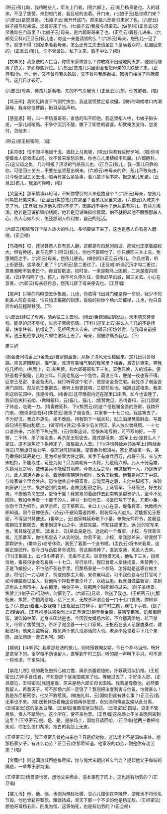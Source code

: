 <!-- { "loadSidebar": true } -->
(带云)孩儿每，我待睡些儿，早关上门者。(杨六郎上，云)某乃杨景是也。入的城来，不见了焦赞。来到府门首，我且轻的击着。开门来。(七娘子云)是谁唤门来？(六郎云)是您哥哥。(七娘子云)我开开这门，原来是六郎哥哥来家了也。(六郎云)妹子报与母亲说，您哥哥来了也。(七娘子云)我报与母亲去。(做见科)(正旦云)这早晚谁在门首里？(七娘子云)母亲，是六郎哥哥来了也。(正旦云)着孩儿进来。(六郎见旦科)(正旦云)孩儿也，你这一来是请旨的么？(六郎云)母亲，您孩儿一见了书，就恨不得飞到家来看我母亲，怎么还有工夫去请圣旨？是瞒着众将，私自回来的。(正旦云)孩儿，你不曾请旨，私下关来，敢不中么？(唱)

【牧羊关】我急使的人拦当，你慌来家做甚么？你敢跳不出这地网天罗，他则待赚离了边关，罗织你些罪过。(六郎云)您孩儿只因谢金吾把母亲的头跌破了来。(正旦唱)他、他、他，又不曾将我头跌破，又不曾将我厮揪撮。因拆门楼得了些腌臜气，这几日才较可。

(六郎云)母亲，待孩儿是看咱。兀的不气杀我也！(正旦云)六郎，你苏醒者。(唱)

【骂玉郎】我则见阶直下气倒忙扶坐，我这里慌搂定紧收撮。则听的喝喽喽口内潮涎唾，我与你摇臂膊，揪耳朵高声和。

【感皇恩】呀，叫一声杨景哥哥，直恁的叫不回他。我这里掐人中，七娘子揪头发，一家儿闹喧聒。不争你沉沉不醒，撇下了即世的婆婆。却教俺怎支持，怎发付，怎结末！

(带云)那王枢密呵，(唱)

【采茶歌】怕不的平地起干戈，直赶上马嵬坡，(带云)倘若有些好歹呵，(唱)你可便着谁人搭救宋山河。世不曾来家愁杀我，你也心儿里精细不风魔。(六郎醒科，云)这父母之仇，几时得报？活活的气杀孩儿也。(正旦云)孩儿，我一家儿只靠的你。可便回三关去，不要在这里惹出祸来。(六郎云)奉母亲的命，孩儿不敢有违，只今晚便回三关去也。若再有甚么紧急事，着八娘子稍书来，报您孩儿知道。(正旦云)孩儿，我且问你咱，(唱)

【哭皇天】那军情事非轻可，不知你曾引的人来也独自个？(六郎云)母亲，您孩儿同焦赞兄弟来也。(正旦云)焦赞孩儿在那里？着孩儿家里来波。(六郎云)入城来不见了也。(正旦唱)你道他入城时不见了，因甚的不寻地？他从来有些儿、有些儿撒泼。他若是见说拆毁咱楼阁，他若是见说跌损咱肩窝。怕不就掇起他不腾腾那杀人心、杀人心如烈火，怎还顾别人的利害，自己的死活。

(六郎云)那焦赞好个杀人放火的性儿，多咱要做下来了，这也是恶人自有恶人磨哩。(正旦唱)

【乌夜啼】哎，还说甚恶人自有恶人磨，这都是你自惹的风波。那贼也正掌着威权大，但有搀搓，谁与兜罗？(带云)孩儿，你也不要顾他了，你只便回三关上去，免堕贼臣之手。(六郎云)母亲，您孩儿便去。(做别科)(正旦云)孩儿，你且坐着，听上衙更鼓，这早晚几更了？(六郎云)是二更过了。(正旦唱)听漏沉沉才勾二更过，意悬悬盼不到来日个。你且暂歇波，权时坐，一来是鞍马上困倦，二来是腹内烦渴。(云)早鸡鸣了也。孩儿，你不可久停久住，便索赶早出城，回三关去。小心在意者。(六郎云)母亲好将息，您孩儿辞了母亲便去也。(正旦唱)

【尾声】只等的鸡鸣便去休担阁，儿也，你若得飞出城门便是你一命脱，我少不的到圣人前自言破。怕只怕王枢密的刻薄，百般的将你个杨六郎摧挫，儿也，你只自奔你的前程顾甚我。(下)

(六郎云)辞过了母亲，须索往三关去也。(诗云)夤夜里回到家庭，天未晓又待登程。能尽的忠不尽孝，生忿子苦痛伤情。(下科)(巡军上云)甚么人？兀的不是杨景，快拿住者。执缚定了，见枢密大人去来。(六郎云)街坊邻舍，与我母亲前报知，说王枢密拿我杨六郎往法场上去了。母亲，则被你痛杀我也。(下)

第三折

(谢金吾同梅香上)(金吾云)自家谢金吾。从拆了清风无佞楼回来，这几日只管眼跳。常言道眼睛跳，悔气到。难道有甚悔气到的我家里？梅香，且安排酒来，等我吃几杯咱。(焦赞上，云)某焦赞，和六郎哥哥私下三关。天色已晚，入的城来。便好道君子报冤，且歇三年。只我老焦这一个急性，莫说三年，便是一夜也等不得。叵奈王枢密、谢金吾无礼，我打听得这个宅子，便是谢金吾住宅。我先杀了谢金吾满门良贱，然后杀王枢密去。我听上衙更鼓咱，三更前后也。我跳过这墙来，我来到这后花园中，我是听咱。(梅香云)这早晚衙内还在那里口床酒，如今也该睡了，我前后执料去咱。(做叫猫科，云)猫儿，猫儿，(焦赞做见、杀梅香科，云)兀那妮子休走，吃我一刀。(梅香做死科，下)(焦赞云)则这个便是谢金吾的卧房，我蹅开门来。(做杀谢金吾科)(焦赞云)我杀了谢金吾，并家眷一十七口也。我这等去了，不为好汉。我立不更名，坐不改姓。待我割下一幅衣衫，就血泊里蘸着鲜血，写着四句诗在那白粉壁上。(做写科)(诗云)多来少去关西汉，杀人放火曾经惯。一十七口谁杀来，六郎手下焦光赞。(云)你看这诗，恰像朱笔写的，可不写的好。一不做，二不休，杀了谢金吾，再杀那王枢密去。跳过那墙来，(巡军上云)是甚么人？拿住。这不是焦赞？执缚定了，报枢密大人去。(下)(净扮韩延寿领番卒上)(韩延寿诗云)马到旗开处处平，临军对阵辨输赢。掌管番兵都领袖，塞北英雄第一名。某乃番将韩延寿是也，见为都总管大将之职。某手下有雄兵百万，战将千员，长与大宋相持，不能取胜，可是为何？只为南朝有一大将，乃是杨六郎。此人十分英雄，久镇河北之地，使俺番兵不能侵其境界。今奉太后之命。俺这里有一人，乃是贺驴儿。此人深通六番文书，着他到南朝阴为细作，改名王钦若。他若是得志于中原，与俺家做个里合外应。恐怕他贪恋中原富贵，忘俺契丹之恩，去他左脚板下，朱砂刺贺驴儿三字。果然他到的南朝，直做到枢密之职。上马管军，下马管民，好生权势。不想他背义忘恩，更待干罢！我累累的着细作去到南朝见那贺驴儿，至今不见回信。我如今再着一个能干的人，持书一封见他去。书呈已写下了也。兀那小番，你则今日为细作，直至京师，见王枢密去。关口上小心在意，堤备官军，休教杨六郎知道。则今日你便去。(诗云)不避风霜道路寒，假装探马入边关。若能投见王枢密，不得回书莫便还。(番卒上，云)自家韩延寿帐下小番，奉俺元帅将令，差我往南朝见王枢密去。我来到这半山之中，迷踪失路，不知往那里去。远
远的官军来也，我且躲在这里。(孟良上，云)某孟良是也。远远的一个番军，小校，与我拿住者。兀那番军，你往那里去？从实的说。你若不说，小校，拿我那斧来，待我劈下那颗驴头。(番卒云)老爷休砍，我死了着那一个送书哩。(孟良云)将书来我看，这厮正是细作。则今日与岳胜哥哥说知，将这厮绑缚了，直到京师，见圣人去来。(下)(王枢密上，云)恨小非君子，无毒不丈夫。叵奈杨景无礼，他私下三关，擅离信地，夤夜将谢金吾良贱一十七口，尽行杀坏。我已曾着人拿住杨景、焦赞两个。正是飞蛾投火，不怕他不死在手里。但那杨景是一个郡马，怎好就是这等自做主张，将他只一刀哈喇了。倘或他郡主入朝，来称冤叫屈，可不我倒要与他打官司？如今朦胧奏过圣人，将他两个押赴市曹杀坏了，以绝后患。我就自做监斩官，来到这角头上闹市中。左右那里，唤刽子手，将那两个贼犯绑将过来。(刽子拿杨景、焦赞上)(刽子云)行动些，时辰到了。(六郎云)兄弟，你送了我也。(王枢密云)兀那杨景、焦赞，你擅离信地，私下三关，无故杀坏谢金吾一门十七口良贱，你知罪么？(六郎云)着谁人救我咱？(王枢密云)刀斧手，到午时三刻，疾忙下手者。(刽子云)理会的。(正旦扮皇姑领杂当上)(正旦诗云)朝登黄金殿，暮宿宰臣家。饥餐御厨饭，渴饮翰林茶。老身长国姑是也。今因我女婿杨六郎，不合擅离信地，私下禁关，带领了焦赞到京，杀坏了谢金吾一十七口家属。王枢密在圣人前朦胧奏过，建起法场，他亲为监斩官，眼见两个孩儿没那活的人也。老身不免领着手下几个亲随，劫法场走一遭去也呵。(唱)

【越调】【斗鹌鹑】我看那赴法的孩儿，则待搭救俺女婿。今日个郡马当刑，畅好是君皇下的。臣宰每不劝谏留人，直等到午时三刻，听的那一声叫下手只。可不道一将难求，千军易得。

【紫花儿序】唬的我急煎煎心如刀搅，痛杀杀腹若锥剜，扑簌簌泪似扒推。(王枢密云)刀斧手且住者，不知是那个皇亲国戚来了也。等他过去了，才好杀人那。(正旦做见，王枢密云)我道是谁，原来是杨六郎丈母长国姑。我若是尊敬他，必然要我留人，再奏天子，可不那杨六郎一定饶了？我则把法度利害与他说，怕做甚么！我是东厅枢密使，他又不敢惹我。(做施礼科，云)国姑到此有甚么事？(正旦云)我无事也不来。(唱)送长休饭着俺这女婿再休思想，永别酒和俺这女婿从此分离，(王枢密云)这的是圣旨哩。(正旦唱)谁敢把皇旨轻违。(王枢密云)国姑，良吏不管月局，贵人不踏险地。这个所在，便不来也罢。(正旦唱)这杀场上不关亲因何来到这里？(王枢密云)是、是、是，是杀场上，国姑且请回咱。(正旦唱)他两三番把咱支对，你怎么信口胡喷，抢白的我脸上无皮。

(王枢密云)哎，我王枢密几曾抢白来也？只是好劝你，这法场上不是国姑来处。想那杨家父子，有甚么功劳？正旦云)你那里知道，他家没的功劳，倒是你有功劳来？(唱)

【金蕉叶】则这满京城百姓每尽知，你与俺大宋朝出甚么气力？提起他父子每端的痛悲，一辈辈于家为国。

(王枢密云)杨景便也罢，想他父亲杨业，没本事死了阵上，这也是有功劳的？(正旦唱)

【寨儿令】他、他、他，也则为俺赵社稷，甘心儿撞倒在李陵碑，便死也不将他名节毁。他也曾斩将搴旗，耀武扬威，普天下那一个不识的他是杨无敌。(王枢密云)想他哥哥杨五郎，削发为僧，这等怕死，也是有功劳的？(正旦唱)

